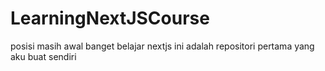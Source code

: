 # LearningNextJSCourse
posisi masih awal banget belajar nextjs 
ini adalah repositori pertama yang aku buat sendiri
